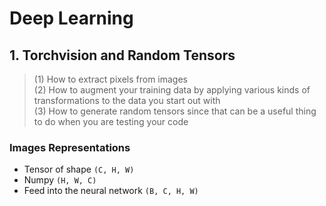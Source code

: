 # Deep Learning

## 1. Torchvision and Random Tensors
> (1) How to extract pixels from images  
  (2) How to augment your training data by applying various kinds of transformations to the data you start out with  
  (3) How to generate random tensors since that can be a useful thing to do when you are testing your code

### Images Representations
* Tensor of shape ```(C, H, W)```
* Numpy ```(H, W, C)```
* Feed into the neural network ```(B, C, H, W)```